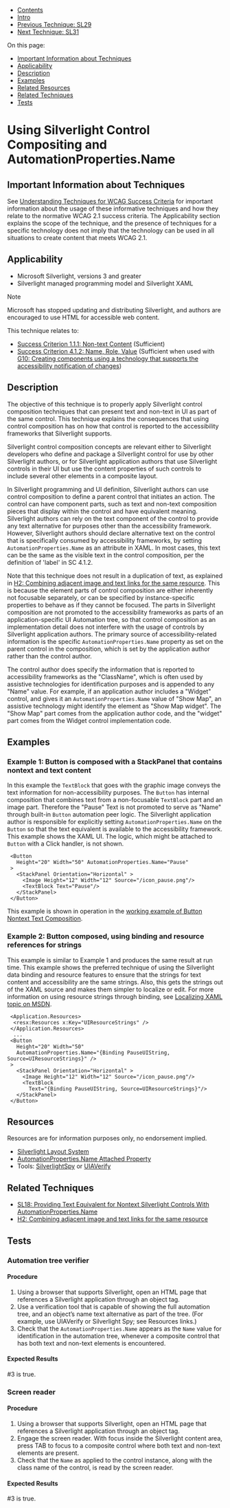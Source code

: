 -   [Contents](https://www.w3.org/WAI/WCAG21/Techniques/#techniques "Table of Contents")
-   [Intro](https://www.w3.org/WAI/WCAG21/Techniques/#introduction "Introduction to Techniques")
-   [Previous Technique: SL29](SL29)
-   [Next Technique: SL31](SL31)

On this page:

-   [Important Information about Techniques](#important-information)
-   [Applicability](#applicability)
-   [Description](#description)
-   [Examples](#examples)
-   [Related Resources](#resources)
-   [Related Techniques](#related)
-   [Tests](#tests)

Using Silverlight Control Compositing and AutomationProperties.Name
===================================================================

Important Information about Techniques
--------------------------------------

See [Understanding Techniques for WCAG Success Criteria](https://www.w3.org/WAI/WCAG21/Understanding/understanding-techniques) for important information about the usage of these informative techniques and how they relate to the normative WCAG 2.1 success criteria. The Applicability section explains the scope of the technique, and the presence of techniques for a specific technology does not imply that the technology can be used in all situations to create content that meets WCAG 2.1.

Applicability
-------------

-   Microsoft Silverlight, versions 3 and greater
-   Silverlight managed programming model and Silverlight XAML

Note

Microsoft has stopped updating and distributing Silverlight, and authors are encouraged to use HTML for accessible web content.

This technique relates to:

-   [Success Criterion 1.1.1: Non-text Content](https://www.w3.org/WAI/WCAG21/Understanding/non-text-content) (Sufficient)
-   [Success Criterion 4.1.2: Name, Role, Value](https://www.w3.org/WAI/WCAG21/Understanding/name-role-value) (Sufficient when used with [G10: Creating components using a technology that supports the accessibility notification of changes](../general/G10))

Description
-----------

The objective of this technique is to properly apply Silverlight control composition techniques that can present text and non-text in UI as part of the same control. This technique explains the consequences that using control composition has on how that control is reported to the accessibility frameworks that Silverlight supports.

Silverlight control composition concepts are relevant either to Silverlight developers who define and package a Silverlight control for use by other Silverlight authors, or for Silverlight application authors that use Silverlight controls in their UI but use the content properties of such controls to include several other elements in a composite layout.

In Silverlight programming and UI definition, Silverlight authors can use control composition to define a parent control that initiates an action. The control can have component parts, such as text and non-text composition pieces that display within the control and have equivalent meaning. Silverlight authors can rely on the text component of the control to provide any text alternative for purposes other than the accessibility framework. However, Silverlight authors should declare alternative text on the control that is specifically consumed by accessibility frameworks, by setting `AutomationProperties.Name` as an attribute in XAML. In most cases, this text can be the same as the visible text in the control composition, per the definition of 'label' in SC 4.1.2.

Note that this technique does not result in a duplication of text, as explained in [H2: Combining adjacent image and text links for the same resource](https://www.w3.org/WAI/WCAG21/Techniques/html/H2). This is because the element parts of control composition are either inherently not focusable separately, or can be specified by instance-specific properties to behave as if they cannot be focused. The parts in Silverlight composition are not promoted to the accessibility frameworks as parts of an application-specific UI Automation tree, so that control composition as an implementation detail does not interfere with the usage of controls by Silverlight application authors. The primary source of accessibility-related information is the specific `AutomationProperties.Name` property as set on the parent control in the composition, which is set by the application author rather than the control author.

The control author does specify the information that is reported to accessibility frameworks as the "ClassName", which is often used by assistive technologies for identification purposes and is appended to any "Name" value. For example, if an application author includes a "Widget" control, and gives it an `AutomationProperties.Name` value of "Show Map", an assistive technology might identify the element as "Show Map widget". The "Show Map" part comes from the application author code, and the "widget" part comes from the Widget control implementation code.

Examples
--------

### Example 1: Button is composed with a StackPanel that contains nontext and text content

In this example the `TextBlock` that goes with the graphic image conveys the text information for non-accessibility purposes. The `Button` has internal composition that combines text from a non-focusable `TextBlock` part and an image part. Therefore the "Pause" Text is not promoted to serve as "Name" through built-in `Button` automation peer logic. The Silverlight application author is responsible for explicitly setting `AutomationProperties.Name` on the `Button` so that the text equivalent is available to the accessibility framework. This example shows the XAML UI. The logic, which might be attached to `Button` with a Click handler, is not shown.

     <Button
       Height="20" Width="50" AutomationProperties.Name="Pause" 
     >
       <StackPanel Orientation="Horizontal" >
         <Image Height="12" Width="12" Source="/icon_pause.png"/>
         <TextBlock Text="Pause"/>
       </StackPanel>
     </Button>

This example is shown in operation in the [working example of Button Nontext Text Composition](../../working-examples/silverlight-button-nontext-text-composition/).

### Example 2: Button composed, using binding and resource references for strings

This example is similar to Example 1 and produces the same result at run time. This example shows the preferred technique of using the Silverlight data binding and resource features to ensure that the strings for text content and accessibility are the same strings. Also, this gets the strings out of the XAML source and makes them simpler to localize or edit. For more information on using resource strings through binding, see [Localizing XAML topic on MSDN](https://msdn.microsoft.com/en-us/library/dd882554%28VS.95%29.aspx).

     <Application.Resources>
      <resx:Resources x:Key="UIResourceStrings" />
     </Application.Resources>
      ...
     <Button
       Height="20" Width="50"
       AutomationProperties.Name="{Binding PauseUIString, Source=UIResourceStrings}" />
     >
       <StackPanel Orientation="Horizontal" >
         <Image Height="12" Width="12" Source="/icon_pause.png"/>
         <TextBlock
           Text="{Binding PauseUIString, Source=UIResourceStrings}"/>
       </StackPanel>
     </Button>

Resources
---------

Resources are for information purposes only, no endorsement implied.

-   [Silverlight Layout System](https://msdn.microsoft.com/en-us/library/cc645025(VS.95).aspx)
-   [AutomationProperties.Name Attached Property](https://msdn.microsoft.com/en-us/library/system.windows.automation.automationproperties.name%28VS.95%29.aspx)
-   Tools: [SilverlightSpy](http://firstfloorsoftware.com/silverlightspy) or [UIAVerify](http://uiautomationverify.codeplex.com/)

Related Techniques
------------------

-   [SL18: Providing Text Equivalent for Nontext Silverlight Controls With AutomationProperties.Name](https://www.w3.org/WAI/WCAG21/Techniques/silverlight/SL18)
-   [H2: Combining adjacent image and text links for the same resource](https://www.w3.org/WAI/WCAG21/Techniques/html/H2)

Tests
-----

### Automation tree verifier

#### Procedure

1.  Using a browser that supports Silverlight, open an HTML page that references a Silverlight application through an object tag.
2.  Use a verification tool that is capable of showing the full automation tree, and an object’s name text alternative as part of the tree. (For example, use UIAVerify or Silverlight Spy; see Resources links.)
3.  Check that the `AutomationProperties.Name` appears as the `Name` value for identification in the automation tree, whenever a composite control that has both text and non-text elements is encountered.

#### Expected Results

\#3 is true.

### Screen reader

#### Procedure

1.  Using a browser that supports Silverlight, open an HTML page that references a Silverlight application through an object tag.
2.  Engage the screen reader. With focus inside the Silverlight content area, press TAB to focus to a composite control where both text and non-text elements are present.
3.  Check that the `Name` as applied to the control instance, along with the class name of the control, is read by the screen reader.

#### Expected Results

\#3 is true.
